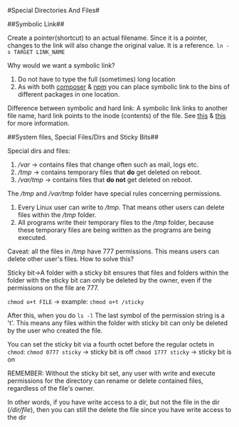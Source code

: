 #Special Directories And Files#

##Symbolic Link##

Create a pointer(shortcut) to an actual filename. Since it is a pointer, changes to the link will also change the original value. It is a reference.
`ln -s TARGET LINK_NAME`

Why would we want a symbolic link?
1. Do not have to type the full (sometimes) long location
2. As with both [composer](https://github.com/composer/composer) & [npm](https://www.npmjs.com/) you can place symbolic link to the bins of different packages in one location.

Difference between symbolic and hard link:
A symbolic link links to another file name, hard link points to the inode (contents) of the file. See [this](http://askubuntu.com/questions/108771/what-is-the-difference-between-a-hard-link-and-a-symbolic-link) & [this](http://stackoverflow.com/questions/185899/what-is-the-difference-between-a-symbolic-link-and-a-hard-link) for more information.

##System files, Special Files/Dirs and Sticky Bits##

Special dirs and files:

1. */var* -> contains files that change often such as mail, logs etc.
2. */tmp* -> contains temporary files that **do** get deleted on  reboot.
3. */var/tmp* -> contains files that **do not** get deleted on reboot.

The */tmp* and */var/tmp* folder have special rules concerning permissions. 

1. Every Linux user can write to */tmp*. That means other users can delete files within the */tmp* folder. 
2. All programs write their temporary files to the */tmp* folder, because these temporary files are being written as the programs are being executed.

Caveat: all the files in */tmp* have 777 permissions. This means users can delete other user's files. How to solve this?

Sticky bit->A folder with a sticky bit ensures that files and folders within the folder with the sticky bit can only be deleted by the owner, even if the permissions on the file are 777.

`chmod o+t FILE` -> example: `chmod o+t /sticky`

After this, when you do `ls -l` The last symbol of the permission string is a 't'. This means any files within the folder with sticky bit can only be deleted by the user who created the file.

You can set the sticky bit via a fourth octet before the regular octets in `chmod`:
`chmod 0777 sticky` -> sticky bit is off
`chmod 1777 sticky` -> sticky bit is on

REMEMBER:
Without the sticky bit set, any user with write and execute permissions for the directory can rename or delete contained files, regardless of the file's owner.

In other words, if you have write access to a dir, but not the file in the dir (*/dir/file*), then you can still the delete the file since you have write access to the dir
